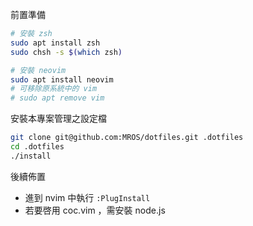 前置準備

```sh
# 安裝 zsh
sudo apt install zsh
sudo chsh -s $(which zsh)

# 安裝 neovim
sudo apt install neovim
# 可移除原系統中的 vim
# sudo apt remove vim
```

安裝本專案管理之設定檔

```sh
git clone git@github.com:MROS/dotfiles.git .dotfiles
cd .dotfiles
./install
```

後續佈置

- 進到 nvim 中執行 `:PlugInstall`
- 若要啓用 coc.vim ，需安裝 node.js
